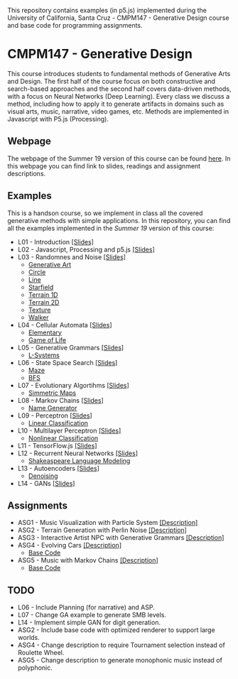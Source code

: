 This repository contains examples (in p5.js) implemented during the University of California, Santa Cruz - CMPM147 - Generative Design course and base code for programming assignments.

# CMPM147 - Generative Design

This course introduces students to fundamental methods of Generative Arts and Design.
The first half of the course focus on both constructive and search-based approaches and the second half
covers data-driven methods, with a focus on Neural Networks (Deep Learning). Every class we discuss a method,
including how to apply it to generate artifacts in domains such as visual arts, music, narrative,
video games, etc. Methods are implemented in Javascript with P5.js (Processing).

## Webpage

The webpage of the Summer 19 version of this course can be found [here](https://canvas.ucsc.edu/courses/26749). In this webpage you can find link to slides, readings and assignment descriptions.

## Examples

This is a handson course, so we implement in class all the covered generative methods with simple
applications. In this repository, you can find all the examples implemented in the *Summer 19*  version of this course:

- L01 - Introduction [[Slides]](https://docs.google.com/presentation/d/1ZaPR8NiZbaCHuKccnK0puyMztqJQXDuntZ_AUweYi8A/edit?usp=sharing)
- L02 - Javascript, Processing and p5.js [[Slides]](https://docs.google.com/presentation/d/1rEjv4W9VojQpBpXwti5sD5g_TOfu8Ky4OkYTuEYQGbg/edit?usp=sharing)
- L03 - Randomnes and Noise [[Slides]](https://docs.google.com/presentation/d/1UB9-_QaYwlsMAf5FtBRTyP8fqFhvvLnjeXhQ-n-FgNM/edit?usp=sharing)
    - [Generative Art](https://lucasnfe.github.io/generative-design/Examples/L03%20-%20Noise/art/index.html)
    - [Circle](https://lucasnfe.github.io/generative-design/Examples/L03%20-%20Noise/circle/noise/index.html)
    - [Line](https://lucasnfe.github.io/generative-design/Examples/L03%20-%20Noise/line/noise/index.html)
    - [Starfield](https://lucasnfe.github.io/generative-design/Examples/L03%20-%20Noise/starfield/index.html)
    - [Terrain 1D](https://lucasnfe.github.io/generative-design/Examples/L03%20-%20Noise/terrain/1D/index.html)
    - [Terrain 2D](https://lucasnfe.github.io/generative-design/Examples/L03%20-%20Noise/terrain/2D/index.html)
    - [Texture](https://lucasnfe.github.io/generative-design/Examples/L03%20-%20Noise/texture/index.html)
    - [Walker](https://lucasnfe.github.io/generative-design/Examples/L03%20-%20Noise/walker/noise/index.html)
- L04 - Cellular Automata [[Slides]](https://docs.google.com/presentation/d/1Ir5ZIKVdtG53N3CRt0_b142GM3_aV7BdTKbGfX67nkw/edit?usp=sharing)
    - [Elementary](https://lucasnfe.github.io/generative-design/Examples/L04%20-%20Cellular%20Automata/elementary/index.html)
    - [Game of Life](https://lucasnfe.github.io/generative-design/Examples/L04%20-%20Cellular%20Automata/game/index.html)
- L05 - Generative Grammars [[Slides]](https://docs.google.com/presentation/d/1jTkTiQSKg3o-Gn_xizj0XDyb61ajlsc0XTVvYIKtb1A/edit?usp=sharing)
    - [L-Systems](https://lucasnfe.github.io/generative-design/Examples/L05%20-%20Gerative%20Grammars/lsystem/index.html)
- L06 - State Space Search [[Slides]](https://docs.google.com/presentation/d/1EbGP_zosYEqoliAH3VsO8i0lE3xNXS74zEr7GzALhco/edit?usp=sharing)
    - [Maze](https://lucasnfe.github.io/generative-design/Examples/L06%20-%20Search/maze/index.html)
    - [BFS](https://lucasnfe.github.io/generative-design/Examples/L06%20-%20Search/search/index.html)
- L07 - Evolutionary Algortihms [[Slides]](https://docs.google.com/presentation/d/1kbTYoCIQL_YzOq55XHWW6TfXEVF9A138m4ti5Dbo4-I/edit?usp=sharing)
    - [Simmetric Maps](https://lucasnfe.github.io/generative-design/Examples/L07%20-%20Genetic%20Algorithms/ga/index.html)
- L08 - Markov Chains [[Slides]](https://docs.google.com/presentation/d/1eUVGcaCoE1IsfAsCwWJkwP3Ri2eFnwov8VA1AIBRUPY/edit?usp=sharing)
    - [Name Generator](https://lucasnfe.github.io/generative-design/Examples/L08%20-%20Markov%20Models/index.html)
- L09 - Perceptron [[Slides]](https://docs.google.com/presentation/d/1hZlbzsrzjgthP7xf7_5RFPdcG9ANHdEYetvArvjjw0A/edit?usp=sharing)
    - [Linear Classification](https://lucasnfe.github.io/generative-design/Examples/L09%20-%20Perceptron/index.html)
- L10 - Multilayer Perceptron [[Slides]](https://docs.google.com/presentation/d/1BBU6vpT0ZQH8Oa9FK1X-jQdWIXtagx6cr73ehLccTAo/edit?usp=sharing)
    - [Nonlinear Classification](https://lucasnfe.github.io/generative-design/Examples/L10%20-%20Multilayer%20Perceptron/index.html)
- L11 - TensorFlow.js [[Slides]](https://docs.google.com/presentation/d/1Xz8b3FbIcrwT2ALoZ8VDefJ3aAHZtUz_eDevJBraZu0/edit?usp=sharing)
- L12 - Recurrent Neural Networks [[Slides]](https://docs.google.com/presentation/d/161XPEpDYBBIe5EzEWhWoH9m3Z_3ejrOZY5tq_Hu96PQ/edit?usp=sharing)
    - [Shakeaspeare Language Modeling](https://lucasnfe.github.io/generative-design/Examples/L12%20-%20Recurrent%20Neural%20Networks/index.html)
- L13 - Autoencoders [[Slides]](https://docs.google.com/presentation/d/19nrhcywYcJEP3SJeY2dnnDMGHgHmXtimJ2f1R5GVMjo/edit?usp=sharing)
    - [Denoising](https://lucasnfe.github.io/generative-design/Examples/L13%20-%20Autoencoders/undercomplete/index.html)
- L14 - GANs [[Slides]](https://docs.google.com/presentation/d/1MM5tC2Z_3ngmJzQ6Bu8_nPj1q59BgloRH1meYCoHoew/edit?usp=sharing)

## Assignments

- ASG1 - Music Visualization with Particle System [[Description]](https://canvas.ucsc.edu/courses/26749/assignments/83078)
- ASG2 - Terrain Generation with Perlin Noise [[Description]](https://canvas.ucsc.edu/courses/26749/assignments/83079)
- ASG3 - Interactive Artist NPC with Generative Grammars [[Description]](https://canvas.ucsc.edu/courses/26749/assignments/83080)
- ASG4 - Evolving Cars [[Description]](https://canvas.ucsc.edu/courses/26749/assignments/83081)
    - [Base Code](https://lucasnfe.github.io/generative-design/Assignments/ASG4%20-%20Evolving%20Cars/index.html)
- ASG5 - Music with Markov Chains [[Description]](https://canvas.ucsc.edu/courses/26749/assignments/83082)
    - [Base Code](https://lucasnfe.github.io/generative-design/Assignments/ASG5%20-%20Music%20with%20Markov%20Models/index.html)

## TODO

- L06 - Include Planning (for narrative) and ASP.
- L07 - Change GA example to generate SMB levels.
- L14 - Implement simple GAN for digit generation.
- ASG2 - Include base code with optimized renderer to support large worlds.
- ASG4 - Change description to require Tournament selection instead of Roulette Wheel.
- ASG5 - Change description to generate monophonic music instead of polyphonic.
